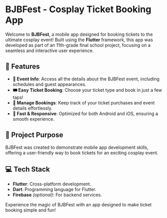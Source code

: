 # BJBFest - Cosplay Ticket Booking App

Welcome to **BJBFest**, a mobile app designed for booking tickets to the ultimate cosplay event! Built using the **Flutter** framework, this app was developed as part of an 11th-grade final school project, focusing on a seamless and interactive user experience.

## 🎉 Features
- **📅 Event Info**: Access all the details about the BJBFest event, including schedules and guest appearances.
- **🎟️ Easy Ticket Booking**: Choose your ticket type and book in just a few taps!
- **📂 Manage Bookings**: Keep track of your ticket purchases and event details effortlessly.
- **🚀 Fast & Responsive**: Optimized for both Android and iOS, ensuring a smooth experience.

## 🎯 Project Purpose
BJBFest was created to demonstrate mobile app development skills, offering a user-friendly way to book tickets for an exciting cosplay event.

## 💻 Tech Stack
- **Flutter**: Cross-platform development.
- **Dart**: Programming language for Flutter.
- **Firebase** *(optional)*: For backend services.

Experience the magic of BJBFest with an app designed to make ticket booking simple and fun!
